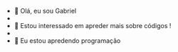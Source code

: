 - 👋 Olá, eu sou  Gabriel
- 
- 👀 Estou interessado em apreder mais sobre códigos !
- 
- 🌱 Eu estou apredendo programação

<!---
Bagriel-185/Bagriel-185 is a ✨ special ✨ repository because its `README.md` (this file) appears on your GitHub profile.
You can click the Preview link to take a look at your changes.
--->
